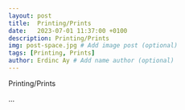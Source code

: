```yaml
---
layout: post
title:  Printing/Prints
date:   2023-07-01 11:37:00 +0100
description: Printing/Prints
img: post-space.jpg # Add image post (optional)
tags: [Printing, Prints]
author: Erdinc Ay # Add name author (optional)
---
```

Printing/Prints

...
